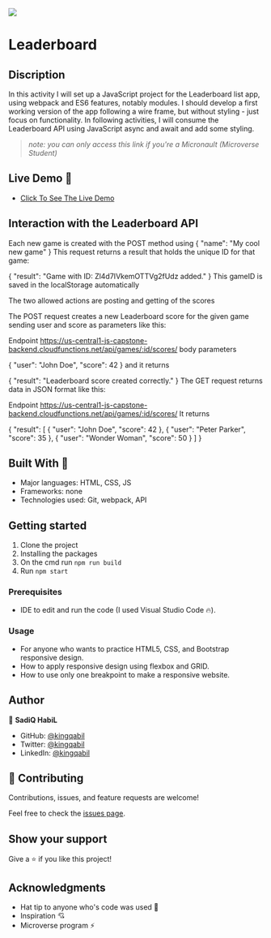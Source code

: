 ![](https://img.shields.io/badge/Microverse-blueviolet)

# Leaderboard
## Discription
In this activity I will set up a JavaScript project for the Leaderboard list app, using webpack and ES6 features, notably modules. I should develop a first working version of the app following a wire frame, but without styling - just focus on functionality. In following activities, I will consume the Leaderboard API using JavaScript async and await and add some styling.
> _note: you can only access this link if you're a Micronault (Microverse Student)_

## Live Demo 👀

- [Click To See The Live Demo](https://kingqabil.github.io/Leaderboard/)


## Interaction with the Leaderboard API

Each new game is created with the POST method using
    {
        "name": "My cool new game"
    }
This request returns a result that holds the unique ID for that game:

  {
    "result": "Game with ID: Zl4d7IVkemOTTVg2fUdz added."
  }
This gameID is saved in the localStorage automatically

The two allowed actions are posting and getting of the scores

The POST request creates a new Leaderboard score for the given game sending user and score as parameters like this:

Endpoint
https://us-central1-js-capstone-backend.cloudfunctions.net/api/games/:id/scores/
body parameters

{
    "user": "John Doe",
    "score": 42
}
and it returns

{
    "result": "Leaderboard score created correctly."
}
The GET request returns data in JSON format like this:

Endpoint
https://us-central1-js-capstone-backend.cloudfunctions.net/api/games/:id/scores/
It returns

{
  "result": [
      {
          "user": "John Doe",
          "score": 42
      },
      {
          "user": "Peter Parker",
          "score": 35
      },
      {
          "user": "Wonder Woman",
          "score": 50
      }
  ]
}

## Built With 🔨

- Major languages: HTML, CSS, JS
- Frameworks: none
- Technologies used: Git, webpack, API

## Getting started
1. Clone the project
2. Installing the packages
3. On the cmd run `npm run build`
4. Run `npm start`

### Prerequisites

- IDE to edit and run the code (I used Visual Studio Code 🔥).

### Usage

- For anyone who wants to practice HTML5, CSS, and Bootstrap responsive design.
- How to apply responsive design using flexbox and GRID.
- How to use only one breakpoint to make a responsive website.

## Author

👤 **SadiQ HabiL**

- GitHub: [@kingqabil](https://github.com/kingqabil)
- Twitter: [@kingqabil](https://twitter.com/kingqabil)
- LinkedIn: [@kingqabil](https://linkedin.com/in/kingqabil)

## 🤝 Contributing

Contributions, issues, and feature requests are welcome!

Feel free to check the [issues page](https://github.com/kingqabil/Leaderboard/issues).


## Show your support

Give a ⭐️ if you like this project!


## Acknowledgments

- Hat tip to anyone who's code was used 🔰
- Inspiration 💘
- Microverse program ⚡